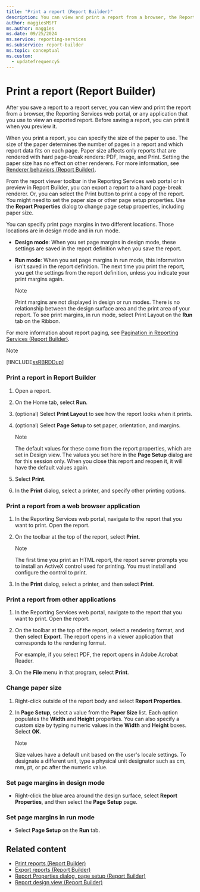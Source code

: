 ```yaml
---
title: "Print a report (Report Builder)"
description: You can view and print a report from a browser, the Reporting Services web portal, or any application that you use to view an exported report.
author: maggiesMSFT
ms.author: maggies
ms.date: 09/25/2024
ms.service: reporting-services
ms.subservice: report-builder
ms.topic: conceptual
ms.custom:
  - updatefrequency5
---
```

# Print a report (Report Builder)

  After you save a report to a report server, you can view and print the report from a browser, the Reporting Services web portal, or any application that you use to view an exported report. Before saving a report, you can print it when you preview it.

When you print a report, you can specify the size of the paper to use. The size of the paper determines the number of pages in a report and which report data fits on each page. Paper size affects only reports that are rendered with hard page-break renders: PDF, Image, and Print. Setting the paper size has no effect on other renderers. For more information, see [Renderer behaviors (Report Builder)](../../reporting-services/report-design/rendering-behaviors-report-builder-and-ssrs.md).

From the report viewer toolbar in the Reporting Services web portal or in preview in Report Builder, you can export a report to a hard page-break renderer. Or, you can select the Print button to print a copy of the report. You might need to set the paper size or other page setup properties. Use the **Report Properties** dialog to change page setup properties, including paper size.

You can specify print page margins in two different locations. Those locations are in design mode and in run mode.

- **Design mode**: When you set page margins in design mode, these settings are saved in the report definition when you save the report.

- **Run mode**: When you set page margins in run mode, this information isn't saved in the report definition. The next time you print the report, you get the settings from the report definition, unless you indicate your print margins again.

    > [!NOTE]  
    >  Print margins are not displayed in design or run modes. There is no relationship between the design surface area and the print area of your report. To see print margins, in run mode, select Print Layout on the **Run** tab on the Ribbon.

For more information about report paging, see [Pagination in Reporting Services (Report Builder)](../../reporting-services/report-design/pagination-in-reporting-services-report-builder-and-ssrs.md).

> [!NOTE]  
> [!INCLUDE[ssRBRDDup](../../includes/ssrbrddup-md.md)]

### Print a report in Report Builder

1. Open a report.

1. On the Home tab, select **Run**.

1. (optional) Select **Print Layout** to see how the report looks when it prints.

1. (optional) Select **Page Setup** to set paper, orientation, and margins.

    > [!NOTE]  
    >  The default values for these come from the report properties, which are set in Design view. The values you set here in the **Page Setup** dialog are for this session only. When you close this report and reopen it, it will have the default values again.

1. Select **Print**.

1. In the **Print** dialog, select a printer, and specify other printing options.

### Print a report from a web browser application

1. In the Reporting Services web portal, navigate to the report that you want to print. Open the report.

1. On the toolbar at the top of the report, select **Print**.

    > [!NOTE]  
    >  The first time you print an HTML report, the report server prompts you to install an ActiveX control used for printing. You must install and configure the control to print.

1. In the **Print** dialog, select a printer, and then select **Print**.

### Print a report from other applications

1. In the Reporting Services web portal, navigate to the report that you want to print. Open the report.

1. On the toolbar at the top of the report, select a rendering format, and then select **Export**. The report opens in a viewer application that corresponds to the rendering format.

     For example, if you select PDF, the report opens in Adobe Acrobat Reader.

1. On the **File** menu in that program, select **Print**.

### Change paper size

1. Right-click outside of the report body and select **Report Properties**.

1. In **Page Setup**, select a value from the **Paper Size** list. Each option populates the **Width** and **Height** properties. You can also specify a custom size by typing numeric values in the **Width** and **Height** boxes. Select **OK**.

    > [!NOTE]  
    >  Size values have a default unit based on the user's locale settings. To designate a different unit, type a physical unit designator such as cm, mm, pt, or pc after the numeric value.

### Set page margins in design mode

- Right-click the blue area around the design surface, select **Report Properties**, and then select the **Page Setup** page.

### Set page margins in run mode

- Select **Page Setup** on the **Run** tab.

## Related content

- [Print reports (Report Builder)](../../reporting-services/report-builder/print-reports-report-builder-and-ssrs.md)
- [Export reports (Report Builder)](../../reporting-services/report-builder/export-reports-report-builder-and-ssrs.md)
- [Report Properties dialog, page setup (Report Builder)](/previous-versions/sql/sql-server-2016/dd220640(v=sql.130))
- [Report design view (Report Builder)](../../reporting-services/report-builder/report-design-view-report-builder.md)
